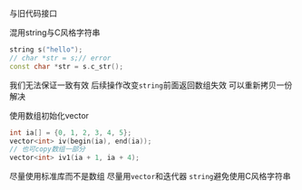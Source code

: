 与旧代码接口

混用string与C风格字符串
```cpp
string s("hello");
// char *str = s;// error
const char *str = s.c_str();
```
我们无法保证一致有效 后续操作改变`string`前面返回数组失效 可以重新拷贝一份解决

使用数组初始化vector
```cpp
int ia[] = {0, 1, 2, 3, 4, 5};
vector<int> iv(begin(ia), end(ia)); 
// 也可copy数组一部分
vector<int> iv1(ia + 1, ia + 4);
```

尽量使用标准库而不是数组 尽量用`vector`和迭代器 `string`避免使用C风格字符串